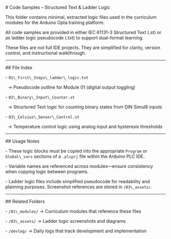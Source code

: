 \# Code Samples – Structured Text \& Ladder Logic



This folder contains minimal, extracted logic files used in the curriculum modules for the Arduino Opta training platform.



All code samples are provided in either IEC 61131-3 Structured Text (.st) or as ladder logic pseudocode (.txt) to support dual-format learning.



These files are not full IDE projects. They are simplified for clarity, version control, and instructional walkthrough.



---



\## File Index



\- `01\_First\_Steps\_ladder\_logic.txt`  

&nbsp; → Pseudocode outline for Module 01 (digital output toggling)



\- `02\_Binary\_Input\_Counter.st`  

&nbsp; → Structured Text logic for counting binary states from DIN Simul8 inputs



\- `03\_Celsius\_Sensor\_Control.st`  

&nbsp; → Temperature control logic using analog input and hysteresis thresholds



---



\## Usage Notes



\- These logic blocks must be copied into the appropriate `Program` or `Global\_vars` sections of a `.plcprj` file within the Arduino PLC IDE.

\- Variable names are referenced across modules—ensure consistency when copying logic between programs.

\- Ladder logic files include simplified pseudocode for readability and planning purposes. Screenshot references are stored in `/03\_assets/`.



---



\## Related Folders



\- `/01\_modules/` → Curriculum modules that reference these files  

\- `/03\_assets/` → Ladder logic screenshots and diagrams  

\- `/devlog/` → Daily logs that track development and implementation  



